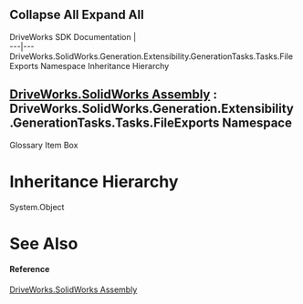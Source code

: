 Collapse All Expand All  
---  
DriveWorks SDK Documentation  |   
---|---  
DriveWorks.SolidWorks.Generation.Extensibility.GenerationTasks.Tasks.FileExports Namespace Inheritance Hierarchy   
  
[DriveWorks.SolidWorks Assembly](topic13342.md) : DriveWorks.SolidWorks.Generation.Extensibility.GenerationTasks.Tasks.FileExports Namespace  
---  
  
Glossary Item Box

# Inheritance Hierarchy

System.Object  


# See Also

#### Reference

[DriveWorks.SolidWorks Assembly](topic13342.md)


